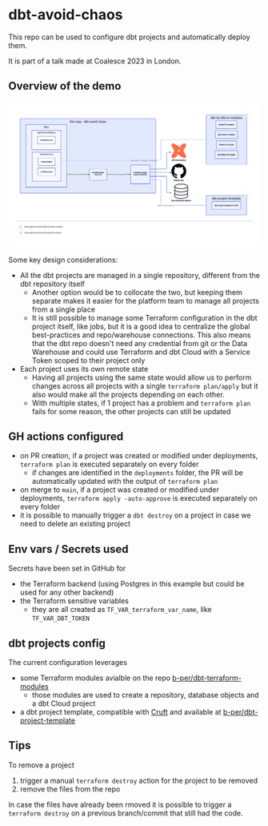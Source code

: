 # dbt-avoid-chaos

This repo can be used to configure dbt projects and automatically deploy them.

It is part of a talk made at Coalesce 2023 in London.

## Overview of the demo

![Overview](docs/diagram.png)

Some key design considerations:

- All the dbt projects are managed in a single repository, different from the dbt repository itself
  - Another option would be to collocate the two, but keeping them separate makes it easier for the platform team to manage all projects from a single place
  - It is still possible to manage some Terraform configuration in the dbt project itself, like jobs, but it is a good idea to centralize the global best-practices and repo/warehouse connections. This also means that the dbt repo doesn't need any credential from git or the Data Warehouse and could use Terraform and dbt Cloud with a Service Token scoped to their project only
- Each project uses its own remote state
  - Having all projects using the same state would allow us to perform changes across all projects with a single `terraform plan/apply` but it also would make all the projects depending on each other.
  - With multiple states, if 1 project has a problem and `terraform plan` fails for some reason, the other projects can still be updated

## GH actions configured

- on PR creation, if a project was created or modified under deployments, `terraform plan` is executed separately on every folder
  - if changes are identified in the `deployments` folder, the PR will be automatically updated with the output of `terraform plan`
- on merge to `main`, if a project was created or modified under deployments, `terraform apply -auto-approve` is executed separately on every folder
- it is possible to manually trigger a `dbt destroy` on a project in case we need to delete an existing project

## Env vars / Secrets used

Secrets have been set in GitHub for

- the Terraform backend (using Postgres in this example but could be used for any other backend)
- the Terraform sensitive variables
  - they are all created as `TF_VAR_terraform_var_name`, like `TF_VAR_DBT_TOKEN`

## dbt projects config

The current configuration leverages

- some Terraform modules avialble on the repo [b-per/dbt-terraform-modules](https://github.com/b-per/dbt-terraform-modules)
  - those modules are used to create a repository, database objects and a dbt Cloud project
- a dbt project template, compatible with [Cruft](https://cruft.github.io/cruft/) and available at [b-per/dbt-project-template](https://github.com/b-per/dbt-project-template)

## Tips

To remove a project

1. trigger a manual `terraform destroy` action for the project to be removed
2. remove the files from the repo

In case the files have already been rmoved it is possible to trigger a `terraform destroy` on a previous branch/commit that still had the code.
